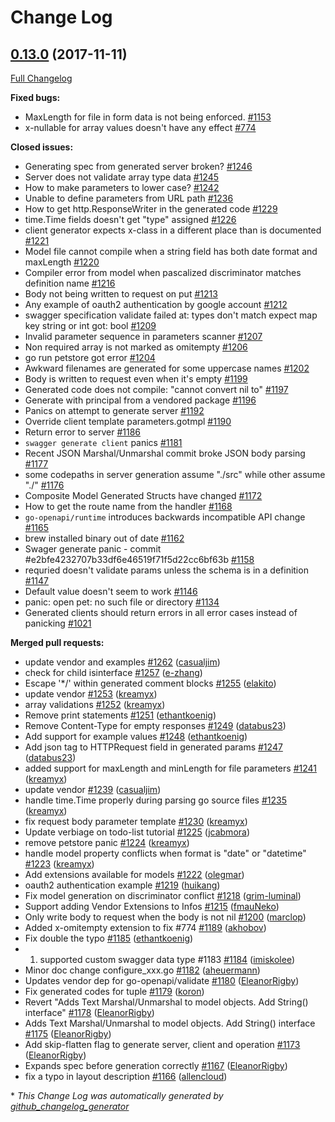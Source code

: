 # Change Log

## [0.13.0](https://github.com/syndbg/go-swagger/tree/0.13.0) (2017-11-11)
[Full Changelog](https://github.com/syndbg/go-swagger/compare/0.12.0...0.13.0)

**Fixed bugs:**

- MaxLength for file in form data is not being enforced. [\#1153](https://github.com/syndbg/go-swagger/issues/1153)
- x-nullable for array values doesn't have any effect [\#774](https://github.com/syndbg/go-swagger/issues/774)

**Closed issues:**

- Generating spec from generated server broken? [\#1246](https://github.com/syndbg/go-swagger/issues/1246)
- Server does not validate array type data [\#1245](https://github.com/syndbg/go-swagger/issues/1245)
- How to make parameters to lower case?  [\#1242](https://github.com/syndbg/go-swagger/issues/1242)
- Unable to define parameters from URL path [\#1236](https://github.com/syndbg/go-swagger/issues/1236)
- How to get http.ResponseWriter in the generated code [\#1229](https://github.com/syndbg/go-swagger/issues/1229)
- time.Time fields doesn't get "type" assigned  [\#1226](https://github.com/syndbg/go-swagger/issues/1226)
- client generator expects x-class in a different place than is documented [\#1221](https://github.com/syndbg/go-swagger/issues/1221)
- Model file cannot compile when a string field has both date format and maxLength [\#1220](https://github.com/syndbg/go-swagger/issues/1220)
- Compiler error from model when pascalized discriminator matches definition name [\#1216](https://github.com/syndbg/go-swagger/issues/1216)
- Body not being written to request on put [\#1213](https://github.com/syndbg/go-swagger/issues/1213)
- Any example of oauth2 authentication by google account [\#1212](https://github.com/syndbg/go-swagger/issues/1212)
- swagger specification validate failed at:  types don't match expect map key string or int got: bool [\#1209](https://github.com/syndbg/go-swagger/issues/1209)
- Invalid parameter sequence in parameters scanner [\#1207](https://github.com/syndbg/go-swagger/issues/1207)
- Non required array is not marked as omitempty [\#1206](https://github.com/syndbg/go-swagger/issues/1206)
- go run petstore got error [\#1204](https://github.com/syndbg/go-swagger/issues/1204)
- Awkward filenames are generated for some uppercase names [\#1202](https://github.com/syndbg/go-swagger/issues/1202)
- Body is written to request even when it's empty [\#1199](https://github.com/syndbg/go-swagger/issues/1199)
- Generated code does not compile: "cannot convert nil to" [\#1197](https://github.com/syndbg/go-swagger/issues/1197)
- Generate with principal from a vendored package [\#1196](https://github.com/syndbg/go-swagger/issues/1196)
- Panics on attempt to generate server [\#1192](https://github.com/syndbg/go-swagger/issues/1192)
- Override client template parameters.gotmpl [\#1190](https://github.com/syndbg/go-swagger/issues/1190)
- Return error to server [\#1186](https://github.com/syndbg/go-swagger/issues/1186)
- `swagger generate client` panics [\#1181](https://github.com/syndbg/go-swagger/issues/1181)
- Recent JSON Marshal/Unmarshal commit broke JSON body parsing [\#1177](https://github.com/syndbg/go-swagger/issues/1177)
- some codepaths in server generation assume "./src" while other assume "./"  [\#1176](https://github.com/syndbg/go-swagger/issues/1176)
- Composite Model Generated Structs have changed [\#1172](https://github.com/syndbg/go-swagger/issues/1172)
- How to get the route name from the handler [\#1168](https://github.com/syndbg/go-swagger/issues/1168)
- `go-openapi/runtime` introduces backwards incompatible API change [\#1165](https://github.com/syndbg/go-swagger/issues/1165)
- brew installed binary out of date [\#1162](https://github.com/syndbg/go-swagger/issues/1162)
- Swager generate panic - commit \#e2bfe4232707b33df6e46519f71f5d22cc6bf63b [\#1158](https://github.com/syndbg/go-swagger/issues/1158)
- requried doesn't validate params unless the schema is in a definition [\#1147](https://github.com/syndbg/go-swagger/issues/1147)
- Default value doesn't seem to work [\#1146](https://github.com/syndbg/go-swagger/issues/1146)
- panic: open pet: no such file or directory [\#1134](https://github.com/syndbg/go-swagger/issues/1134)
- Generated clients should return errors in all error cases instead of panicking [\#1021](https://github.com/syndbg/go-swagger/issues/1021)

**Merged pull requests:**

- update vendor and examples [\#1262](https://github.com/syndbg/go-swagger/pull/1262) ([casualjim](https://github.com/casualjim))
- check for child isinterface [\#1257](https://github.com/syndbg/go-swagger/pull/1257) ([e-zhang](https://github.com/e-zhang))
- Escape '\*/' within generated comment blocks [\#1255](https://github.com/syndbg/go-swagger/pull/1255) ([elakito](https://github.com/elakito))
- update vendor [\#1253](https://github.com/syndbg/go-swagger/pull/1253) ([kreamyx](https://github.com/kreamyx))
- array validations [\#1252](https://github.com/syndbg/go-swagger/pull/1252) ([kreamyx](https://github.com/kreamyx))
- Remove print statements [\#1251](https://github.com/syndbg/go-swagger/pull/1251) ([ethantkoenig](https://github.com/ethantkoenig))
- Remove Content-Type for empty responses [\#1249](https://github.com/syndbg/go-swagger/pull/1249) ([databus23](https://github.com/databus23))
- Add support for example values [\#1248](https://github.com/syndbg/go-swagger/pull/1248) ([ethantkoenig](https://github.com/ethantkoenig))
- Add json tag to HTTPRequest field in generated params [\#1247](https://github.com/syndbg/go-swagger/pull/1247) ([databus23](https://github.com/databus23))
- added support for maxLength and minLength for file parameters [\#1241](https://github.com/syndbg/go-swagger/pull/1241) ([kreamyx](https://github.com/kreamyx))
- update vendor [\#1239](https://github.com/syndbg/go-swagger/pull/1239) ([casualjim](https://github.com/casualjim))
- handle time.Time properly during parsing go source files [\#1235](https://github.com/syndbg/go-swagger/pull/1235) ([kreamyx](https://github.com/kreamyx))
- fix request body parameter template [\#1230](https://github.com/syndbg/go-swagger/pull/1230) ([kreamyx](https://github.com/kreamyx))
- Update verbiage on todo-list tutorial [\#1225](https://github.com/syndbg/go-swagger/pull/1225) ([jcabmora](https://github.com/jcabmora))
- remove petstore panic [\#1224](https://github.com/syndbg/go-swagger/pull/1224) ([kreamyx](https://github.com/kreamyx))
- handle model property conflicts when format is "date" or "datetime" [\#1223](https://github.com/syndbg/go-swagger/pull/1223) ([kreamyx](https://github.com/kreamyx))
- Add extensions available for models [\#1222](https://github.com/syndbg/go-swagger/pull/1222) ([olegmar](https://github.com/olegmar))
- oauth2 authentication example [\#1219](https://github.com/syndbg/go-swagger/pull/1219) ([huikang](https://github.com/huikang))
- Fix model generation on discriminator conflict [\#1218](https://github.com/syndbg/go-swagger/pull/1218) ([grim-luminal](https://github.com/grim-luminal))
- Support adding Vendor Extensions to Infos [\#1215](https://github.com/syndbg/go-swagger/pull/1215) ([fmauNeko](https://github.com/fmauNeko))
- Only write body to request when the body is not nil [\#1200](https://github.com/syndbg/go-swagger/pull/1200) ([marclop](https://github.com/marclop))
- Added x-omitempty extension to fix \#774 [\#1189](https://github.com/syndbg/go-swagger/pull/1189) ([akhobov](https://github.com/akhobov))
- Fix double the typo [\#1185](https://github.com/syndbg/go-swagger/pull/1185) ([ethantkoenig](https://github.com/ethantkoenig))
- 1. supported custom swagger data type \#1183 [\#1184](https://github.com/syndbg/go-swagger/pull/1184) ([imiskolee](https://github.com/imiskolee))
- Minor doc change configure\_xxx.go [\#1182](https://github.com/syndbg/go-swagger/pull/1182) ([aheuermann](https://github.com/aheuermann))
- Updates vendor dep for go-openapi/validate [\#1180](https://github.com/syndbg/go-swagger/pull/1180) ([EleanorRigby](https://github.com/EleanorRigby))
- Fix generated codes for tuple [\#1179](https://github.com/syndbg/go-swagger/pull/1179) ([koron](https://github.com/koron))
- Revert "Adds Text Marshal/Unmarshal to model objects. Add String\(\) interface" [\#1178](https://github.com/syndbg/go-swagger/pull/1178) ([EleanorRigby](https://github.com/EleanorRigby))
- Adds Text Marshal/Unmarshal to model objects. Add String\(\) interface [\#1175](https://github.com/syndbg/go-swagger/pull/1175) ([EleanorRigby](https://github.com/EleanorRigby))
- Add skip-flatten flag to generate server, client and operation [\#1173](https://github.com/syndbg/go-swagger/pull/1173) ([EleanorRigby](https://github.com/EleanorRigby))
- Expands spec before generation correctly [\#1167](https://github.com/syndbg/go-swagger/pull/1167) ([EleanorRigby](https://github.com/EleanorRigby))
- fix a typo in layout description [\#1166](https://github.com/syndbg/go-swagger/pull/1166) ([allencloud](https://github.com/allencloud))

\* *This Change Log was automatically generated by [github_changelog_generator](https://github.com/skywinder/Github-Changelog-Generator)*